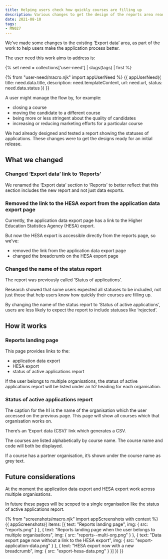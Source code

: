 ```yaml
---
title: Helping users check how quickly courses are filling up
description: Various changes to get the design of the reports area ready for an initial release
date: 2021-08-10
tags:
- MN027
---
```


We’ve made some changes to the existing ‘Export data’ area, as part of the work to help users make the application process better.

The user need this work aims to address is:

{% set need = collections['user-need'] | slugs(tags) | first %}

{% from "user-need/macro.njk" import appUserNeed %}
{{ appUserNeed({
  title: need.data.title,
  description: need.templateContent,
  url: need.url,
  status: need.data.status
}) }}

A user might manage the flow by, for example:

- closing a course
- moving the candidate to a different course
- being more or less stringent about the quality of candidates
- increasing or reducing marketing efforts for a particular course

We had already designed and tested a report showing the statuses of applications. These changes were to get the designs ready for an initial release.

## What we changed

### Changed ‘Export data’ link to ‘Reports’

We renamed the ‘Export data’ section to ‘Reports’ to better reflect that this section includes the new report and not just data exports.

### Removed the link to the HESA export from the application data export page

Currently, the application data export page has a link to the Higher Education Statistics Agency (HESA) export.

But now the HESA export is accessible directly from the reports page, so we’ve:

- removed the link from the application data export page
- changed the breadcrumb on the HESA export page

### Changed the name of the status report

The report was previously called ‘Status of applications’.

Research showed that some users expected all statuses to be included, not just those that help users know how quickly their courses are filling up.

By changing the name of the status report to ‘Status of active applications’, users are less likely to expect the report to include statuses like ‘rejected’.

## How it works

### Reports landing page

This page provides links to the:

- application data export
- HESA export
- status of active applications report

If the user belongs to multiple organisations, the status of active applications report will be listed under an h2 heading for each organisation.

### Status of active applications report

The caption for the h1 is the name of the organisation which the user accessed on the previous page. This page will show all courses which that organisation works on.

There’s an ‘Export data (CSV)’ link which generates a CSV.

The courses are listed alphabetically by course name. The course name and code will both be displayed.

If a course has a partner organisation, it’s shown under the course name as grey text.

## Future considerations

At the moment the application data export and HESA export work across multiple organisations.

In future these pages will be scoped to a single organisation like the status of active applications report.

{% from "screenshots/macro.njk" import appScreenshots with context %}
{{ appScreenshots({
  items: [{
    text: "Reports landing page",
    img: {
      src: "reports.png"
    }
  }, {
    text: "Reports landing page when the user belongs to multiple organisations",
    img: {
      src: "reports--multi-org.png"
    }
  }, {
    text: "Data export page now without a link to the HESA export",
    img: {
      src: "export-application-data.png"
    }
  }, {
    text: "HESA export now with a new breadcrumb",
    img: {
      src: "export-hesa-data.png"
    }
  }]
}) }}
